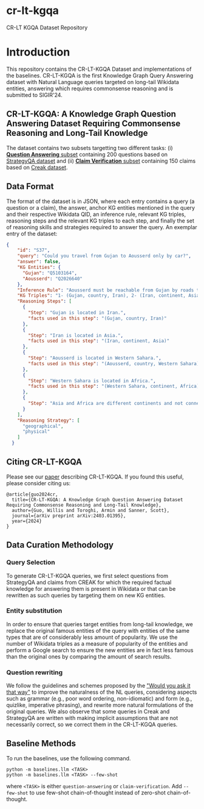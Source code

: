 # cr-lt-kgqa
CR-LT KGQA Dataset Repository
# Introduction
This repository contains the CR-LT-KGQA Dataset and implementations of the baselines. CR-LT-KGQA is the first Knowledge Graph Query Answering dataset with Natural Language queries targeted on long-tail Wikidata entities, answering which requires commonsense reasoning and is submitted to SIGIR'24.
## CR-LT-KGQA: A Knowledge Graph Question Answering Dataset Requiring Commonsense Reasoning and Long-Tail Knowledge ## 
The dataset contains two subsets targetting two different tasks: (i) [**Question Answering** subset](https://github.com/D3Mlab/cr-lt-kgqa/blob/main/CR-LT-QA.json) containing 200 questions based on [StrategyQA dataset](https://github.com/eladsegal/strategyqa/tree/main) and (ii) [**Claim Verification** subset](https://github.com/D3Mlab/cr-lt-kgqa/blob/main/CR-LT-ClaimVerification.json) containing 150 claims based on [Creak dataset](https://github.com/yasumasaonoe/creak).


## Data Format

The format of the dataset is in JSON, where each entry contains a query (a question or a claim), the answer, anchor KG entities mentioned in the query and their respective Wikidata QID, an inference rule, relevant KG triples, reasoning steps and the relevant KG triples to each step, and finally the set of reasoning skills and strategies required to answer the query.
An exemplar entry of the dataset:
```json
{
    "id": "S37",
    "query": "Could you travel from Gujan to Aousserd only by car?",
    "answer": false,
    "KG Entities": {
      "Gujan": "Q5103164",
      "Aousserd": "Q2026640"
    },
    "Inference Rule": "Aousserd must be reachable from Gujan by roads to be able to travel between them by car.",
    "KG Triples": "1- (Gujan, country, Iran), 2- (Iran, continent, Asia), 3- (Aousserd, country, Western Sahara), 4- (Western Sahara, continent, Africa)",
    "Reasoning Steps": [
      {
        "Step": "Gujan is located in Iran.",
        "facts used in this step": "(Gujan, country, Iran)"
      },
      {
        "Step": "Iran is located in Asia.",
        "facts used in this step": "(Iran, continent, Asia)"
      },
      {
        "Step": "Aousserd is located in Western Sahara.",
        "facts used in this step": "(Aousserd, country, Western Sahara)"
      },
      {
        "Step": "Western Sahara is located in Africa.",
        "facts used in this step": "(Western Sahara, continent, Africa)"
      },
      {
        "Step": "Asia and Africa are different continents and not connected by roads, so it is not possible to travel from Gujan to Aousserd only by car."
      }
    ],
    "Reasoning Strategy": [
      "geographical",
      "physical"
    ]
  }
```

## Citing CR-LT-KGQA
Please see our [paper](https://arxiv.org/pdf/2403.01395.pdf) describing CR-LT-KGQA. If you found this useful, please consider citing us:
~~~
@article{guo2024cr,
  title={CR-LT-KGQA: A Knowledge Graph Question Answering Dataset Requiring Commonsense Reasoning and Long-Tail Knowledge},
  author={Guo, Willis and Toroghi, Armin and Sanner, Scott},
  journal={arXiv preprint arXiv:2403.01395},
  year={2024}
}

~~~

## Data Curation Methodology
### Query Selection
To generate CR-LT-KGQA queries, we first select questions from StrategyQA and claims from CREAK for which the required factual knowledge for answering them is present in Wikidata or that can be rewritten as such queries by targeting them on new KG entities. 
### Entity substitution
In order to ensure that queries target entities from long-tail knowledge, we replace the original famous entities of the query with entities of the same types that are of considerably less amount of popularity. We use the number of Wikidata triples as a measure of popularity of the entities and perform a Google search to ensure the new entities are in fact less famous than the original ones by comparing the amount of search results.

### Question rewriting
We follow the guidelines and schemes proposed by the ["Would you ask it that way"](https://arxiv.org/pdf/2205.12768.pdf) to improve the naturalness of the NL queries, considering aspects such as grammar (e.g., poor word ordering, non-idiomatic) and form (e.g., quizlike, imperative phrasing), and rewrite more natural formulations of the original queries. We also observe that some queries in Creak and StrategyQA are written with making implicit assumptions that are not necessarily correct, so we correct them in the CR-LT-KGQA queries.
## Baseline Methods
To run the baselines, use the following command.
```
python -m baselines.llm <TASK>
python -m baselines.llm <TASK> --few-shot
```
where `<TASK>` is either `question-answering` or `claim-verification`. Add `--few-shot` to use few-shot chain-of-thought instead of zero-shot chain-of-thought. 
